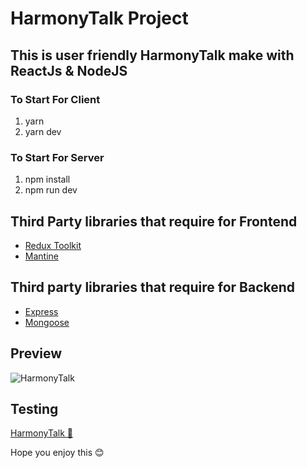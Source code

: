 # HarmonyTalk Project

## This is user friendly HarmonyTalk make with ReactJs & NodeJS

### To Start For Client

1. yarn
2. yarn dev

### To Start For Server

1. npm install
2. npm run dev

## Third Party libraries that require for Frontend

- <a target="_blank" href="https://redux-toolkit.js.org/">Redux Toolkit</a>
- <a target="_blank" href="https://v6.mantine.dev/">Mantine</a>

## Third party libraries that require for Backend

- <a target="_blank" href="https://expressjs.com/">Express</a>
- <a target="_blank" href="https://mongoosejs.com/">Mongoose</a>

## Preview

<img src="" alt="HarmonyTalk"/>

## Testing

<a href="https://chat-app-pi-blush.vercel.app/" target="_blank">HarmonyTalk 💬</a>

Hope you enjoy this 😊
